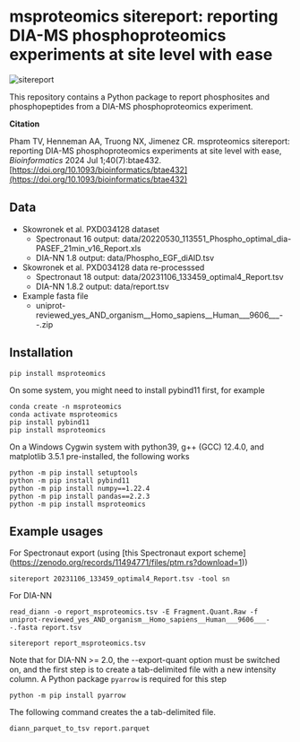 # msproteomics sitereport: reporting DIA-MS phosphoproteomics experiments at site level with ease

![sitereport](images/sitereport.png)

This repository contains a Python package to report phosphosites and phosphopeptides from a DIA-MS phosphoproteomics experiment.

**Citation**

Pham TV, Henneman AA, Truong NX, Jimenez CR. msproteomics sitereport: reporting DIA-MS phosphoproteomics experiments at site level with ease, _Bioinformatics_ 2024 Jul 1;40(7):btae432.
[https://doi.org/10.1093/bioinformatics/btae432](https://doi.org/10.1093/bioinformatics/btae432)


## Data

* Skowronek et al. PXD034128 dataset
  * Spectronaut 16 output: data/20220530_113551_Phospho_optimal_dia-PASEF_21min_v16_Report.xls
  * DIA-NN 1.8 output: data/Phospho_EGF_diAID.tsv
* Skowronek et al. PXD034128 data re-processsed
  * Spectronaut 18 output: data/20231106_133459_optimal4_Report.tsv
  * DIA-NN 1.8.2 output: data/report.tsv
* Example fasta file
  * uniprot-reviewed_yes_AND_organism__Homo_sapiens__Human___9606___--.zip

## Installation

```
pip install msproteomics
```

On some system, you might need to install pybind11 first, for example

```
conda create -n msproteomics
conda activate msproteomics
pip install pybind11
pip install msproteomics
```

On a Windows Cygwin system with python39, g++ (GCC) 12.4.0, and matplotlib 3.5.1 pre-installed, the following works

```
python -m pip install setuptools
python -m pip install pybind11
python -m pip install numpy==1.22.4 
python -m pip install pandas==2.2.3
python -m pip install msproteomics
```

## Example usages

For Spectronaut export (using [this Spectronaut export scheme] (https://zenodo.org/records/11494771/files/ptm.rs?download=1))

```
sitereport 20231106_133459_optimal4_Report.tsv -tool sn
```

For DIA-NN

```
read_diann -o report_msproteomics.tsv -E Fragment.Quant.Raw -f uniprot-reviewed_yes_AND_organism__Homo_sapiens__Human___9606___--.fasta report.tsv

sitereport report_msproteomics.tsv
```

Note that for DIA-NN >= 2.0, the --export-quant option must be switched on, and the first step is to create a tab-delimited file with a new intensity column. A Python package ```pyarrow``` is required for this step
```
python -m pip install pyarrow
```

The following command creates the a tab-delimited file.
```
diann_parquet_to_tsv report.parquet
```